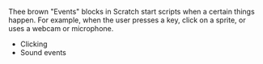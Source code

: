 Thee brown "Events" blocks in Scratch start scripts when a certain things happen. For example, when the user presses a key, click on a sprite, or uses a webcam or microphone.

- Clicking
- Sound events
